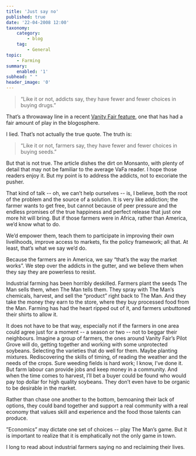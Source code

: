 ```yaml
---
title: 'Just say no'
published: true
date: '22-04-2008 12:00'
taxonomy:
    category:
        - blog
    tag:
        - General
topic:
    - Farming
summary:
    enabled: '1'
subhead: " "
header_image: '0'
---
```


> “Like it or not, addicts say, they have fewer and fewer choices in buying drugs.”

That’s a throwaway line in a recent [Vanity Fair feature](https://www.vanityfair.com/news/2008/05/monsanto200805), one that has had a fair amount of play in the blogosphere.

I lied. That’s not actually the true quote. The truth is:

> “Like it or not, farmers say, they have fewer and fewer choices in buying seeds.”

But that is not true. The article dishes the dirt on Monsanto, with plenty of detail that may not be familiar to the average VaFa reader. I hope those readers enjoy it. But my point is to address the addicts, not to excoriate the pusher.

That kind of talk -- oh, we can’t help ourselves -- is, I believe, both the root of the problem and the source of a solution. It is very like addiction; the farmer wants to get free, but cannot because of peer pressure and the endless promises of the true happiness and perfect release that just one more hit will bring. But if those farmers were in Africa, rather than America, we’d know what to do.

We’d empower them, teach them to participate in improving their own livelihoods, improve access to markets, fix the policy framework; all that. At least, that’s what we say we’d do.

Because the farmers are in America, we say “that’s the way the market works”. We step over the addicts in the gutter, and we believe them when they say they are powerless to resist.

Industrial farming has been horribly deskilled. Farmers plant the seeds The Man sells them, when The Man tells them. They spray with The Man’s chemicals, harvest, and sell the “product” right back to The Man. And they take the money they earn to the store, where they buy processed food from the Man. Farming has had the heart ripped out of it, and farmers unbuttoned their shirts to allow it.

It does not have to be that way, especially not if the farmers in one area could agree just for a moment -- a season or two -- not to beggar their neighbours. Imagine a group of farmers, the ones around Vanity Fair’s Pilot Grove will do, getting together and working with some unprotected soybeans. Selecting the varieties that do well for them. Maybe planting mixtures. Rediscovering the skills of timing, of reading the weather and the needs of the crops. Sure weeding fields is hard work; I know, I’ve done it. But farm labour can provide jobs and keep money in a community. And when the time comes to harvest, I’ll bet a buyer could be found who would pay top dollar for high quality soybeans. They don’t even have to be organic to be desirable in the market.

Rather than chase one another to the bottom, bemoaning their lack of options, they could band together and support a real community with a real economy that values skill and experience and the food those talents can produce.

”Economics” may dictate one set of choices -- play The Man’s game. But it is important to realize that it is emphatically not the only game in town.

I long to read about industrial farmers saying no and reclaiming their lives.
